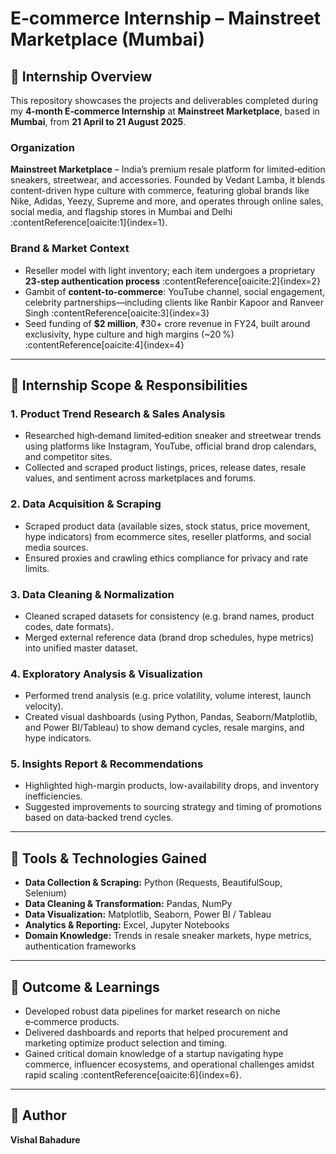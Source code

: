 # E‑commerce Internship – Mainstreet Marketplace (Mumbai)

## 🏬 Internship Overview

This repository showcases the projects and deliverables completed during my **4‑month E‑commerce Internship** at **Mainstreet Marketplace**, based in **Mumbai**, from **21 April to 21 August 2025**.

### Organization
**Mainstreet Marketplace** – India’s premium resale platform for limited‑edition sneakers, streetwear, and accessories. Founded by Vedant Lamba, it blends content-driven hype culture with commerce, featuring global brands like Nike, Adidas, Yeezy, Supreme and more, and operates through online sales, social media, and flagship stores in Mumbai and Delhi :contentReference[oaicite:1]{index=1}.

### Brand & Market Context
- Reseller model with light inventory; each item undergoes a proprietary **23‑step authentication process** :contentReference[oaicite:2]{index=2}  
- Gambit of **content-to-commerce**: YouTube channel, social engagement, celebrity partnerships—including clients like Ranbir Kapoor and Ranveer Singh :contentReference[oaicite:3]{index=3}  
- Seed funding of **$2 million**, ₹30+ crore revenue in FY24, built around exclusivity, hype culture and high margins (~20 %) :contentReference[oaicite:4]{index=4}

---

## 🎯 Internship Scope & Responsibilities

### 1. Product Trend Research & Sales Analysis
- Researched high‑demand limited‑edition sneaker and streetwear trends using platforms like Instagram, YouTube, official brand drop calendars, and competitor sites.  
- Collected and scraped product listings, prices, release dates, resale values, and sentiment across marketplaces and forums.  

### 2. Data Acquisition & Scraping
- Scraped product data (available sizes, stock status, price movement, hype indicators) from ecommerce sites, reseller platforms, and social media sources.  
- Ensured proxies and crawling ethics compliance for privacy and rate limits.

### 3. Data Cleaning & Normalization
- Cleaned scraped datasets for consistency (e.g. brand names, product codes, date formats).  
- Merged external reference data (brand drop schedules, hype metrics) into unified master dataset.

### 4. Exploratory Analysis & Visualization
- Performed trend analysis (e.g. price volatility, volume interest, launch velocity).  
- Created visual dashboards (using Python, Pandas, Seaborn/Matplotlib, and Power BI/Tableau) to show demand cycles, resale margins, and hype indicators.

### 5. Insights Report & Recommendations
- Highlighted high-margin products, low-availability drops, and inventory inefficiencies.  
- Suggested improvements to sourcing strategy and timing of promotions based on data‑backed trend cycles.

---

## 🧰 Tools & Technologies Gained

- **Data Collection & Scraping:** Python (Requests, BeautifulSoup, Selenium)  
- **Data Cleaning & Transformation:** Pandas, NumPy  
- **Data Visualization:** Matplotlib, Seaborn, Power BI / Tableau  
- **Analytics & Reporting:** Excel, Jupyter Notebooks  
- **Domain Knowledge:** Trends in resale sneaker markets, hype metrics, authentication frameworks

---

## 💬 Outcome & Learnings

- Developed robust data pipelines for market research on niche e‑commerce products.  
- Delivered dashboards and reports that helped procurement and marketing optimize product selection and timing.  
- Gained critical domain knowledge of a startup navigating hype commerce, influencer ecosystems, and operational challenges amidst rapid scaling :contentReference[oaicite:6]{index=6}.

---

## 🔗 Author

**Vishal Bahadure**  

